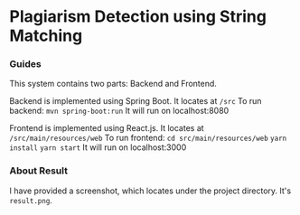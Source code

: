 # Plagiarism Detection using String Matching

### Guides
This system contains two parts: Backend and Frontend.

Backend is implemented using Spring Boot. It locates at `/src`
To run backend:
`mvn spring-boot:run`
It will run on localhost:8080

Frontend is implemented using React.js. It locates at `/src/main/resources/web`
To run frontend:
`cd src/main/resources/web`
`yarn install`
`yarn start`
It will run on localhost:3000

### About Result
I have provided a screenshot, which locates under the project directory. It's `result.png`.

